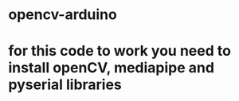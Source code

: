 # opencv-arduino
# for this code to work you need to install openCV, mediapipe and pyserial libraries 
